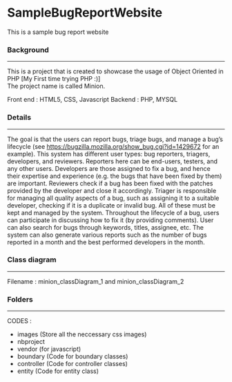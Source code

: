 # SampleBugReportWebsite
This is a sample bug report website

### Background
----
This is a project that is created to showcase the usage of Object Oriented in PHP [My First time trying PHP :)]   
The project name is called Minion.

Front end : HTML5, CSS, Javascript
Backend : PHP, MYSQL

### Details
----
The goal is that the users can report bugs, triage bugs, and manage a bug’s lifecycle (see https://bugzilla.mozilla.org/show_bug.cgi?id=1429672  for an example). 
This system has different user types: bug reporters, triagers, developers, and reviewers.  Reporters here can be end-users, testers, and any other users. Developers are those assigned to fix a bug, and hence their expertise and experience (e.g. the bugs that have been fixed by them) are important. Reviewers check if a bug has been fixed with the patches provided by the developer and close it accordingly. Triager is responsible for managing all quality aspects of a bug, such as assigning it to a suitable developer, checking if it is a duplicate or invalid bug.  All of these must be kept and managed by the system. 
Throughout the lifecycle of a bug, users can participate in discussing how to fix it (by providing comments). User can also search for bugs through keywords, titles, assignee, etc. The system can also generate various reports such as the number of bugs reported in a month and the best performed developers in the month.

### Class diagram
----
Filename : minion_classDiagram_1 and minion_classDiagram_2

### Folders
----
CODES : 
- images (Store all the neccessary css images)
- nbproject
- vendor (for javascript)
- boundary (Code for boundary classes)
- controller (Code for controller classes)
- entity (Code for entity class)







